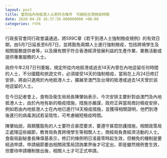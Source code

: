 ```yaml
---
layout: post
title: 當局指內地抵港人士若符合條件　可縮短在港檢疫時間
date: 2020-04-28 16:37:58.000000000 +08:00
categories: rthk
---
```


行政長官會同行政會議通過，將599C章《若干到港人士強制檢疫規例》的有效日期，由5月7日延長至6月7日，並將豁免兩類人士進行強制檢疫，包括跨境學生及相關服務提供者等，以及擁有關乎符合香港經濟發展利益的生產作業、業務活動或提供專業服務的人士。

政府今年2月7日刊憲報，規定所從内地抵港或過去14天內曾在內地逗留任何時間的人士，不分國籍和旅遊文件，必須接受14天的強制檢疫，當局在上月24日修訂安排，將由只適用於內地抵港人士，擴展至澳門及台灣的抵港或過去14天曾於該地逗留的人士。

在今日記者會上，食物及衞生局局長陳肇始表示，今次安排主要針對由澳門及內地抵港人士，由於內地有新的檢疫措施，措施亦嚴謹，政府正與當局商討檢疫安排，例如若由內地抵港人士在內地已進行14天檢疫措施，並獲得相關證明，他們到港後進行的病毒測試若呈陰性，可考慮縮短檢疫時間。

陳肇始說，兩類獲豁免的人士要符合甚麼要求，要遵守甚麼防護措施，相關政策局正處理這些細節，教育局負責跨境學生等相關人士，商經局負責經濟活動的人士。食衞局副秘書長陳偉基表示，修訂的條例明日凌晨零時起生效，但轄免的機制是要經過申請，申請細節要由相關政策局諮詢業界後才可定出，即是雖然規例會生效，但要待申請機制推出後，相關人士才可正式申請。
